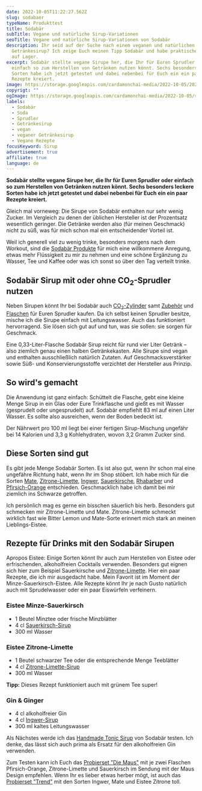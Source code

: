 ```yaml
---
date: 2022-10-05T11:22:27.562Z
slug: sodabaer
typeName: Produkttest
title: Sodabär
subTitle: Vegane und natürliche Sirup-Variationen
seoTitle: Vegane und natürliche Sirup-Variationen von Sodabär
description: Ihr seid auf der Suche nach einem veganen und natürlichen
  Getränkesirup? Ich zeige Euch meinen Tipp Sodabär und habe praktische Rezepte
  auf Lager.
excerpt: Sodabär stellte vegane Sirupe her, die Ihr für Euren Sprudler oder
  einfach so zum Herstellen von Getränken nutzen könnt. Sechs besonders leckere
  Sorten habe ich jetzt getestet und dabei nebenbei für Euch ein ein paar
  Rezepte kreiert.
image: https://storage.googleapis.com/cardamonchai-media/2022-10-05/2022-10-02-sodabaer0357-jpg-imagine-080808_56411d_2048_1536/640.webp
copyrigt: ""
ogImage: https://storage.googleapis.com/cardamonchai-media/2022-10-05/sodabaer-getraenkesirup-fb-jpeg-imagine-080808_503d19_1200_628/640.webp
labels:
  - Sodabär
  - Soda
  - Sprudler
  - Getränkesirup
  - vegan
  - veganer Getränkesirup
  - Vegane Rezepte
focusKeyword: Sirup
advertisement: true
affiliate: true
language: de
---
```

**Sodabär stellte vegane Sirupe her, die Ihr für Euren Sprudler oder einfach so zum Herstellen von Getränken nutzen könnt. Sechs besonders leckere Sorten habe ich jetzt getestet und dabei nebenbei für Euch ein ein paar Rezepte kreiert.**

Gleich mal vorneweg: Die Sirupe von Sodabär enthalten nur sehr wenig Zucker. Im Vergleich zu denen der üblichen Hersteller ist der Prozentsatz wesentlich geringer. Die Getränke werden also (für meinen Geschmack) nicht zu süß, was für mich schon mal ein entscheidender Vorteil ist.

Weil ich generell viel zu wenig trinke, besonders morgens nach dem Workout, sind die [Sodabär Produkte](https://t.adcell.com/p/click?promoId=297844&slotId=80259&param0=https%3A%2F%2Fwww.sodabaer.de%2F) für mich eine willkommene Anregung, etwas mehr Flüssigkeit zu mir zu nehmen und eine schöne Ergänzung zu Wasser, Tee und Kaffee oder was ich sonst so über den Tag verteilt trinke.

<Gallery name="sodabaer-getraenkesirup-2" />

## Sodabär Sirup mit oder ohne CO<sub>2</sub>-Sprudler nutzen

Neben Sirupen könnt Ihr bei Sodabär auch [CO<sub>2</sub>-Zylinder](https://t.adcell.com/p/click?promoId=297844&slotId=80259&param0=https%3A%2F%2Fwww.sodabaer.de%2Fco2-zylinder%2F) samt [Zubehör](https://t.adcell.com/p/click?promoId=297844&slotId=80259&param0=https%3A%2F%2Fwww.sodabaer.de%2Fzubehoer%2F) und [Flaschen](https://t.adcell.com/p/click?promoId=297844&slotId=80259&param0=https%3A%2F%2Fwww.sodabaer.de%2Fflaschen%2F) für Euren Sprudler kaufen. Da ich selbst keinen Sprudler besitze, mische ich die Sirupe einfach mit Leitungswasser. Auch das funktioniert hervorragend. Sie lösen sich gut auf und tun, was sie sollen: sie sorgen für Geschmack.

Eine 0,33-Liter-Flasche Sodabär Sirup reicht für rund vier Liter Getränk – also ziemlich genau einen halben Getränkekasten. Alle Sirupe sind vegan und enthalten ausschließlich natürlich Zutaten. Auf Geschmacksverstärker sowie Süß- und Konservierungsstoffe verzichtet der Hersteller aus Prinzip.

## So wird's gemacht

Die Anwendung ist ganz einfach: Schüttelt die Flasche, gebt eine kleine Menge Sirup in ein Glas oder Eure Trinkflasche und gießt es mit Wasser (gesprudelt oder ungesprudelt) auf. Sodabär empfiehlt 83 ml auf einen Liter Wasser. Es sollte also ausreichen, wenn der Boden bedeckt ist. 

Der Nährwert pro 100 ml liegt bei einer fertigen Sirup-Mischung ungefähr bei 14 Kalorien und 3,3 g Kohlehydraten, wovon 3,2 Gramm Zucker sind.

## Diese Sorten sind gut

Es gibt jede Menge Sodabär Sorten. Es ist also gut, wenn Ihr schon mal eine ungefähre Richtung habt, wenn Ihr im Shop stöbert. Ich habe mich für die Sorten [Mate](https://t.adcell.com/p/click?promoId=297844&slotId=80259&param0=https%3A%2F%2Fwww.sodabaer.de%2Fsirups%2Fbio-mate-sirup%3Fnumber%3DB220), [Zitrone-Limette](https://t.adcell.com/p/click?promoId=297844&slotId=80259&param0=https%3A%2F%2Fwww.sodabaer.de%2Fsirups%2Fbio-zitrone-limette-sirup%3Fnumber%3DB420), [Ingwer](https://t.adcell.com/p/click?promoId=297844&slotId=80259&param0=https%3A%2F%2Fwww.sodabaer.de%2Fsirups%2Fbio-ingwer-sirup%3Fnumber%3DB210), [Sauerkirsche](https://t.adcell.com/p/click?promoId=297844&slotId=80259&param0=https%3A%2F%2Fwww.sodabaer.de%2Fsirups%2Fbio-sauerkirsch-sirup), [Rhabarber](https://t.adcell.com/p/click?promoId=297844&slotId=80259&param0=https%3A%2F%2Fwww.sodabaer.de%2Fsirups%2Fbio-rhabarber-sirup%3Fnumber%3DB440) und [Pfirsich-Orange](https://t.adcell.com/p/click?promoId=297844&slotId=80259&param0=https%3A%2F%2Fwww.sodabaer.de%2Fsirups%2Fbio-pfirsich-orange-sirup%3Fnumber%3DB410) entschieden. Geschmacklich habe ich damit bei mir ziemlich ins Schwarze getroffen.

Ich persönlich mag es gerne ein bisschen säuerlich bis herb. Besonders gut schmecken mir Zitrone-Limette und Mate. Zitrone-Limette schmeckt wirklich fast wie Bitter Lemon und Mate-Sorte erinnert mich stark an meinen Lieblings-Eistee.

## Rezepte für Drinks mit den Sodabär Sirupen

Apropos Eistee: Einige Sorten könnt Ihr auch zum Herstellen von Eistee oder erfrischenden, alkoholfreien Cocktails verwenden. Besonders gut eignen sich hier zum Beispiel Sauerkirsche und [Zitrone-Limette](https://t.adcell.com/p/click?promoId=297844&slotId=80259&param0=https%3A%2F%2Fwww.sodabaer.de%2Fsirups%2Fbio-zitrone-limette-sirup%3Fnumber%3DB420). Hier ein paar Rezepte, die ich mir ausgedacht habe. Mein Favorit ist im Moment der Minze-Sauerkirsch-Eistee. Alle Rezepte könnt Ihr je nach Gusto natürlich auch mit Sprudelwasser oder ein paar Eiswürfeln verfeinern.

### Eistee Minze-Sauerkirsch
- 1 Beutel Minztee oder frische Minzblätter
- 4 cl [Sauerkirsch-Sirup](https://t.adcell.com/p/click?promoId=297844&slotId=80259&param0=https%3A%2F%2Fwww.sodabaer.de%2Fsirups%2Fbio-sauerkirsch-sirup)
- 300 ml Wasser

### Eistee Zitrone-Limette
- 1 Beutel schwarzer Tee oder die entsprechende Menge Teeblätter
- 4 cl [Zitrone-Limette-Sirup](https://t.adcell.com/p/click?promoId=297844&slotId=80259&param0=https%3A%2F%2Fwww.sodabaer.de%2Fsirups%2Fbio-zitrone-limette-sirup%3Fnumber%3DB420)
- 300 ml Wasser

**Tipp:** Dieses Rezept funktioniert auch mit grünem Tee super!

### Gin & Ginger

- 4 cl alkoholfreier Gin
- 4 cl [Ingwer-Sirup](https://t.adcell.com/p/click?promoId=297844&slotId=80259&param0=https%3A%2F%2Fwww.sodabaer.de%2Fsirups%2Fbio-ingwer-sirup%3Fnumber%3DB210)
- 300 ml kaltes Leitungswasser

Als Nächstes werde ich das [Handmade Tonic Sirup](https://t.adcell.com/p/click?promoId=297844&slotId=80259&param0=https%3A%2F%2Fwww.sodabaer.de%2Fsirups%2Ftonic-sirup) von Sodabär testen. Ich denke, das lässt sich auch prima als Ersatz für den alkoholfreien Gin verwenden.

Zum Testen kann ich Euch das [Probierset "Die Maus"](https://t.adcell.com/p/click?promoId=297844&slotId=80259&param0=https%3A%2F%2Fwww.sodabaer.de%2Fsirups%2Fsirup-probierset-maus6) mit je zwei Flaschen Pfirsich-Orange, Zitrone-Limette und Sauerkirsch im Sendung mit der Maus Design empfehlen. Wenn Ihr es lieber etwas herber mögt, ist auch das [Probierset "Trend"](https://t.adcell.com/p/click?promoId=297844&slotId=80259&param0=https%3A%2F%2Fwww.sodabaer.de%2Fsirups%2Fsirup-probierset-trend) mit den Sorten Ingwer, Mate und Eistee Zitrone toll.

<Gallery name="sodabaer-getraenkesirup-2" />


